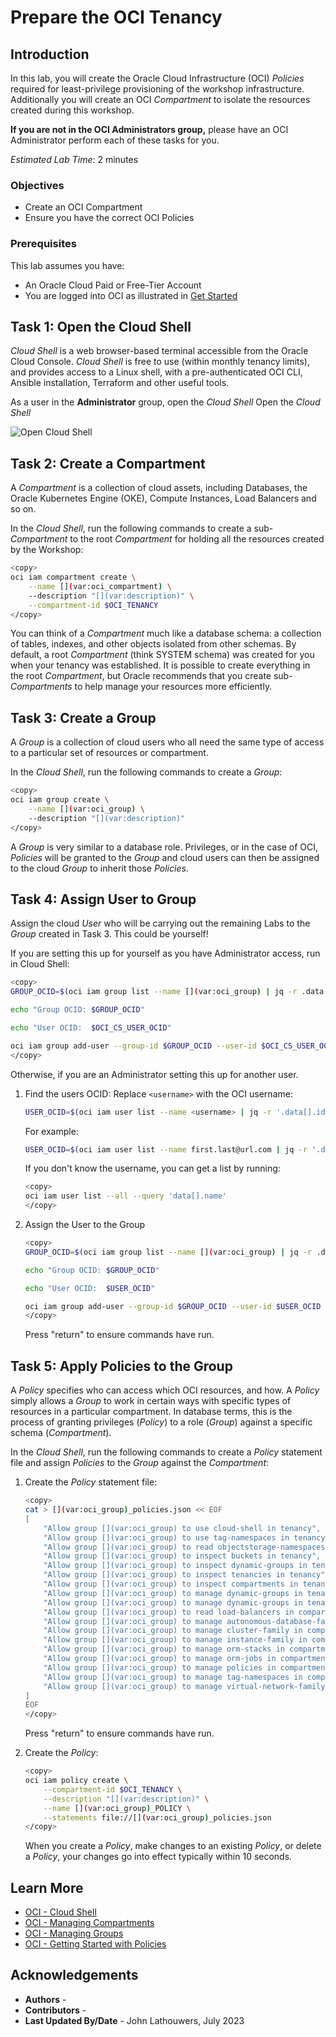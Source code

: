 # Prepare the OCI Tenancy

## Introduction

In this lab, you will create the Oracle Cloud Infrastructure (OCI) *Policies* required for least-privilege provisioning of the workshop infrastructure.  Additionally you will create an OCI *Compartment* to isolate the resources created during this workshop.

<if type="tenancy">**If you are not in the OCI Administrators group,** please have an OCI Administrator perform each of these tasks for you.</fi>

*Estimated Lab Time:* 2 minutes

### Objectives

* Create an OCI Compartment
* Ensure you have the correct OCI Policies

### Prerequisites

This lab assumes you have:

* An Oracle Cloud Paid or Free-Tier Account
* You are logged into OCI as illustrated in [Get Started](https://oracle-livelabs.github.io/common/labs/cloud-login/cloud-login.md "Get Started")

## Task 1: Open the Cloud Shell

*Cloud Shell* is a web browser-based terminal accessible from the Oracle Cloud Console. *Cloud Shell* is free to use (within monthly tenancy limits), and provides access to a Linux shell, with a pre-authenticated OCI CLI, Ansible installation, Terraform and other useful tools.

<if type="tenancy">As a user in the **Administrator** group, open the *Cloud Shell*</fi>
<if type="free-tier">Open the *Cloud Shell*</fi>

![Open Cloud Shell](https://oracle-livelabs.github.io/common/images/console/cloud-shell.png "Open Cloud Shell")

## Task 2: Create a Compartment

A *Compartment* is a collection of cloud assets, including Databases, the Oracle Kubernetes Engine (OKE), Compute Instances, Load Balancers and so on.

In the *Cloud Shell*, run the following commands to create a sub-*Compartment* to the root *Compartment* for holding all the resources created by the Workshop:

```bash
<copy>
oci iam compartment create \
    --name [](var:oci_compartment) \
    --description "[](var:description)" \
    --compartment-id $OCI_TENANCY
</copy>
```

You can think of a *Compartment* much like a database schema: a collection of tables, indexes, and other objects isolated from other schemas.  By default, a root *Compartment* (think SYSTEM schema) was created for you when your tenancy was established.  It is possible to create everything in the root *Compartment*, but Oracle recommends that you create sub-*Compartments* to help manage your resources more efficiently.

## Task 3: Create a Group

A *Group* is a collection of cloud users who all need the same type of access to a particular set of resources or compartment.

In the *Cloud Shell*, run the following commands to create a *Group*:

```bash
<copy>
oci iam group create \
    --name [](var:oci_group) \
    --description "[](var:description)"
</copy>
```

A *Group* is very similar to a database role.  Privileges, or in the case of OCI, *Policies* will be granted to the *Group* and cloud users can then be assigned to the cloud *Group* to inherit those *Policies*.

## Task 4: Assign User to Group

Assign the cloud *User* who will be carrying out the remaining Labs to the *Group* created in Task 3.  This could be yourself!

If you are setting this up for yourself as you have Administrator access, run in Cloud Shell:

```bash
<copy>
GROUP_OCID=$(oci iam group list --name [](var:oci_group) | jq -r .data[].id)

echo "Group OCID: $GROUP_OCID"

echo "User OCID:  $OCI_CS_USER_OCID"

oci iam group add-user --group-id $GROUP_OCID --user-id $OCI_CS_USER_OCID
</copy>
```

Otherwise, if you are an Administrator setting this up for another user.

1. Find the users OCID:
    Replace `<username>` with the OCI username:

    ```bash
    USER_OCID=$(oci iam user list --name <username> | jq -r '.data[].id')
    ```

    For example:

    ```bash
    USER_OCID=$(oci iam user list --name first.last@url.com | jq -r '.data[].id')
    ```

    If you don't know the username, you can get a list by running:

    ```bash
    <copy>
    oci iam user list --all --query 'data[].name'
    </copy>
    ```

2. Assign the User to the Group

    ```bash
    <copy>
    GROUP_OCID=$(oci iam group list --name [](var:oci_group) | jq -r .data[].id)
    
    echo "Group OCID: $GROUP_OCID"
    
    echo "User OCID:  $USER_OCID"
    
    oci iam group add-user --group-id $GROUP_OCID --user-id $USER_OCID
    </copy>
    ```

    Press "return" to ensure commands have run.

## Task 5: Apply Policies to the Group

A *Policy* specifies who can access which OCI resources, and how.  A *Policy* simply allows a *Group* to work in certain ways with specific types of resources in a particular compartment.  In database terms, this is the process of granting privileges (*Policy*) to a role (*Group*) against a specific schema (*Compartment*).

In the *Cloud Shell*, run the following commands to create a *Policy* statement file and assign *Policies* to the *Group* against the *Compartment*:

1. Create the *Policy* statement file:

    ```bash
    <copy>
    cat > [](var:oci_group)_policies.json << EOF
    [
        "Allow group [](var:oci_group) to use cloud-shell in tenancy",
        "Allow group [](var:oci_group) to use tag-namespaces in tenancy",
        "Allow group [](var:oci_group) to read objectstorage-namespaces in tenancy",
        "Allow group [](var:oci_group) to inspect buckets in tenancy",
        "Allow group [](var:oci_group) to inspect dynamic-groups in tenancy",
        "Allow group [](var:oci_group) to inspect tenancies in tenancy",
        "Allow group [](var:oci_group) to inspect compartments in tenancy where target.compartment.name = '[](var:oci_compartment)'",
        "Allow group [](var:oci_group) to manage dynamic-groups in tenancy where request.permission = 'DYNAMIC_GROUP_CREATE'",
        "Allow group [](var:oci_group) to manage dynamic-groups in tenancy where target.group.name = /*-worker-nodes-dyngrp/",
        "Allow group [](var:oci_group) to read load-balancers in compartment [](var:oci_compartment)",
        "Allow group [](var:oci_group) to manage autonomous-database-family in compartment [](var:oci_compartment)",
        "Allow group [](var:oci_group) to manage cluster-family in compartment [](var:oci_compartment)",
        "Allow group [](var:oci_group) to manage instance-family in compartment [](var:oci_compartment)",
        "Allow group [](var:oci_group) to manage orm-stacks in compartment [](var:oci_compartment)",
        "Allow group [](var:oci_group) to manage orm-jobs in compartment [](var:oci_compartment)",
        "Allow group [](var:oci_group) to manage policies in compartment [](var:oci_compartment)",
        "Allow group [](var:oci_group) to manage tag-namespaces in compartment [](var:oci_compartment)",
        "Allow group [](var:oci_group) to manage virtual-network-family in compartment [](var:oci_compartment)",
    ]
    EOF
    </copy>
    ```

    Press "return" to ensure commands have run.

2. Create the *Policy*:

    ```bash
    <copy>
    oci iam policy create \
        --compartment-id $OCI_TENANCY \
        --description "[](var:description)" \
        --name [](var:oci_group)_POLICY \
        --statements file://[](var:oci_group)_policies.json
    </copy>
    ```

    When you create a *Policy*, make changes to an existing *Policy*, or delete a *Policy*, your changes go into effect typically within 10 seconds.

## Learn More

* [OCI - Cloud Shell](https://docs.oracle.com/en-us/iaas/Content/API/Concepts/cloudshellintro.htm)
* [OCI - Managing Compartments](https://docs.oracle.com/en-us/iaas/Content/Identity/Tasks/managingcompartments.htm)
* [OCI - Managing Groups](https://docs.oracle.com/en-us/iaas/Content/Identity/Tasks/managinggroups.htm)
* [OCI - Getting Started with Policies](https://docs.oracle.com/en-us/iaas/Content/Identity/Concepts/policygetstarted.htm)

## Acknowledgements

* **Authors** - [](var:authors)
* **Contributors** - [](var:contributors)
* **Last Updated By/Date** - John Lathouwers, July 2023
